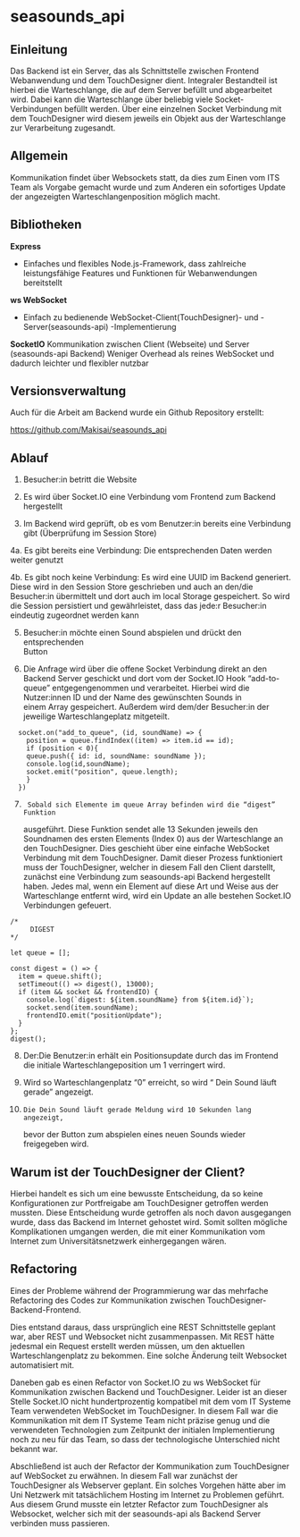 # seasounds_api

## Einleitung
Das Backend ist ein Server, das als Schnittstelle zwischen Frontend Webanwendung und dem TouchDesigner dient. Integraler Bestandteil ist hierbei die Warteschlange, die auf dem Server befüllt und abgearbeitet wird. Dabei kann die Warteschlange über beliebig viele Socket-Verbindungen befüllt werden. Über eine einzelnen Socket Verbindung mit dem TouchDesigner wird diesem jeweils ein Objekt aus der Warteschlange zur Verarbeitung zugesandt.

## Allgemein
Kommunikation findet über Websockets statt, da dies zum Einen vom ITS Team als Vorgabe gemacht wurde und zum Anderen ein sofortiges Update der angezeigten Warteschlangenposition möglich macht.

## Bibliotheken
**Express**
- Einfaches und flexibles Node.js-Framework, dass zahlreiche leistungsfähige Features und Funktionen für Webanwendungen bereitstellt

**ws WebSocket**
- Einfach zu bedienende WebSocket-Client(TouchDesigner)- und -Server(seasounds-api) -Implementierung

**SocketIO**
Kommunikation zwischen Client (Webseite) und Server (seasounds-api Backend)
Weniger Overhead als reines WebSocket und dadurch leichter und flexibler nutzbar


## Versionsverwaltung
Auch für die Arbeit am Backend wurde ein Github Repository erstellt: 

https://github.com/Makisai/seasounds_api

## Ablauf 
1. 	Besucher:in  betritt die Website

2. 	Es wird über Socket.IO eine Verbindung vom Frontend zum Backend
 	hergestellt

3. 	Im Backend wird geprüft, ob es vom Benutzer:in bereits eine Verbindung 
 	gibt (Überprüfung im Session Store)

4a. 	Es gibt bereits eine Verbindung: 
	Die entsprechenden Daten werden weiter genutzt
	
4b.  	Es gibt noch keine Verbindung: 
	Es wird eine UUID im Backend generiert. Diese wird in den Session 
 	Store geschrieben und auch an den/die Besucher:in übermittelt und 
 	dort auch im local Storage gespeichert. So wird die Session persistiert 
 	und gewährleistet, dass das jede:r Besucher:in eindeutig zugeordnet 
 	werden kann

5. 	Besucher:in möchte einen Sound abspielen und drückt den entsprechenden  
	Button

6. 	Die Anfrage wird über die offene Socket Verbindung direkt an den Backend 
 	Server geschickt und dort vom der Socket.IO Hook “add-to-queue” 
 	entgegengenommen und verarbeitet. 
	Hierbei wird die Nutzer:innen ID und der Name des gewünschten Sounds in  
 	einem Array gespeichert. Außerdem wird dem/der Besucher:in der 
 	jeweilige Warteschlangeplatz mitgeteilt.

```
  socket.on("add_to_queue", (id, soundName) => {
    position = queue.findIndex((item) => item.id == id);
    if (position < 0){
    queue.push({ id: id, soundName: soundName });
    console.log(id,soundName);
    socket.emit("position", queue.length);
    }
  })
```

7.  	Sobald sich Elemente im queue Array befinden wird die “digest” Funktion 
 	ausgeführt. Diese Funktion sendet alle 13 Sekunden jeweils den 
 	Soundnamen des ersten Elements (Index 0) aus der Warteschlange an den 
 	TouchDesigner. Dies geschieht über eine einfache WebSocket Verbindung mit 
 	dem TouchDesigner. Damit dieser Prozess funktioniert muss der
 	TouchDesigner, welcher in diesem Fall den Client darstellt, zunächst eine Verbindung zum seasounds-api Backend hergestellt haben. 
 	Jedes mal, wenn ein Element auf diese Art und Weise aus der Warteschlange entfernt wird, wird ein Update an alle bestehen Socket.IO 
 	Verbindungen gefeuert.

```
/*
     DIGEST
*/

let queue = [];

const digest = () => {
  item = queue.shift();
  setTimeout(() => digest(), 13000);
  if (item && socket && frontendIO) {
    console.log(`digest: ${item.soundName} from ${item.id}`);
    socket.send(item.soundName);
    frontendIO.emit("positionUpdate");
  }
};
digest();
```

8.	Der:Die Benutzer:in erhält ein Positionsupdate durch das im Frontend die initiale 
	Warteschlangeposition um 1 verringert wird.

9. 	Wird so Warteschlangenplatz  “0” erreicht, so wird “ Dein Sound läuft gerade” 
	angezeigt.

10.  	Die Dein Sound läuft gerade Meldung wird 10 Sekunden lang angezeigt, 
 	bevor der Button zum abspielen eines neuen Sounds wieder freigegeben wird.


## Warum ist der TouchDesigner der Client?
Hierbei handelt es sich um eine bewusste Entscheidung, da so keine Konfigurationen zur Portfreigabe am TouchDesigner getroffen werden mussten.
Diese Entscheidung wurde getroffen als noch davon ausgegangen wurde, dass das Backend im Internet gehostet wird. Somit sollten mögliche Komplikationen umgangen werden, die mit einer Kommunikation vom Internet zum Universitätsnetzwerk einhergegangen wären. 

## Refactoring
Eines der Probleme während der Programmierung war das mehrfache Refactoring des Codes zur Kommunikation zwischen TouchDesigner-Backend-Frontend. 

Dies entstand daraus, dass ursprünglich eine REST Schnittstelle geplant war, aber REST und Websocket nicht zusammenpassen. Mit REST hätte jedesmal ein Request erstellt werden müssen, um den aktuellen Warteschlangenplatz zu bekommen. Eine solche Änderung teilt Websocket automatisiert mit. 

Daneben gab es einen Refactor von Socket.IO zu ws WebSocket für Kommunikation zwischen Backend und TouchDesigner. Leider ist an dieser Stelle Socket.IO nicht hundertprozentig kompatibel mit dem vom IT Systeme Team verwendeten WebSocket im TouchDesigner. In diesem Fall war die Kommunikation mit dem IT Systeme Team nicht präzise genug und die verwendeten Technologien zum Zeitpunkt der initialen Implementierung noch zu neu für das Team, so dass der technologische Unterschied nicht bekannt war.

Abschließend ist auch der Refactor der Kommunikation zum TouchDesigner auf WebSocket zu erwähnen. In diesem Fall war zunächst der TouchDesigner als Webserver geplant. Ein solches Vorgehen hätte aber im Uni Netzwerk mit tatsächlichem Hosting im Internet zu Problemen geführt. Aus diesem Grund musste ein letzter Refactor zum TouchDesigner als Websocket, welcher sich mit der seasounds-api als Backend Server verbinden muss passieren.
